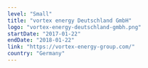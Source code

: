 ```yaml
---
level: "Small"
title: "vortex energy Deutschland GmbH"
logo: "vortex-energy-deutschland-gmbh.png"
startDate: "2017-01-22"
endDate: "2018-01-22"
link: "https://vortex-energy-group.com/"
country: "Germany"
---
```

